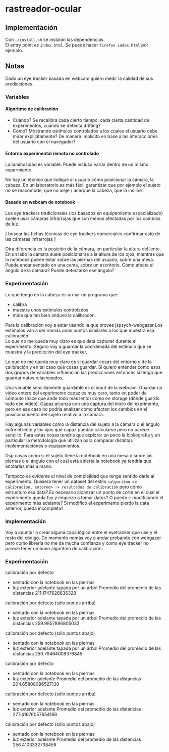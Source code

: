 # rastreador-ocular

## Implementación

Con `./install.sh` se instalan las dependencias.  
El entry point es `index.html`.
Se puede hacer `firefox index.html` por ejemplo.

## Notas

Dado un eye tracker basado en webcam quiero medir la calidad de sus
predicciones.

### Variables

#### Algoritmo de calibración

- Cuándo?
Se recalibra cada cierto tiempo, cada cierta cantidad de experimentos, cuando
se detecta drifting?
- Cómo?
Mostrando estímulos controlados a los cuales el usuario debe mirar
explícitamente?
De manera implícita en base a las interacciones del usuario con el navegador?

#### Entorno experimental remoto no controlado

La luminosidad es variable.
Puede incluso variar dentro de un mismo expermiento.

No hay un técnico que indique al usuario cómo posicionar la cámara, la cabeza.
En un laboratorio es más fácil garantizar que por ejemplo el sujeto no se
reacomode, que no aleje / acerque la cabeza, que la incline.

#### Basado en webcam de notebook

Los eye trackers tradicionales (los basados en equipamiento especializado)
suelen usar cámaras infrarrojas que son menos afectadas por los cambios de luz.

[
  buscar las fichas técnicas de eye trackers comerciales
  confirmar esto de las cámaras infrarrojas
]

Otra diferencia es la posición de la cámara, en particular la altura del lente.
En un labo la cámara suele posicionarse a la altura de los ojos, mientras que la
notebook puede estar sobre las piernas del usuario, sobre una mesa.
Puede andar sentado en una cama, sobre un escritorio.
Cómo afecta el ángulo de la cámara? Puede detectarse ese ángulo?

### Experimentación

Lo que tengo en la cabeza es armar un programa que:
- calibra
- muestra unos estímulos controlados
- mide que tan bien anduvo la calibracón.

Para la calibración voy a estar usando la que provee jspsych-webgazer
Los estímulos van a ser nomás unos puntos similares a los que muestra esa
calibración.  
Lo que no me queda muy claro es qué data caṕturar durante el experimento.
Seguro voy a guardar la coordenada del estímulo que se muestra y la predicción
del eye tracker.

Lo que no me queda muy claro es si guardar cosas del entorno y de la calibración
y en tal caso qué cosas guardar.
Si quiero entender como esos dos grupos de variables influencian las
predicciones entonces sí tengo que guardar datos relacionados.

Una variable sencillamente guardable es el input de la webcam.
Guardar un video entero del experimento capaz es muy caro, tanto en poder de
cómputo (hace que ande todo más lento) como en storage (dónde guardo todo ese
video).
Capaz alcanza con una captura del inicio del exprimento, pero en ese caso no
podría analizar como afectan los cambios en el posicionamiento del sujeto
relativo a la cámara.

Hay algunas variables como la distancia del sujeto a la cámara o el ángulo entre
el lente y los ojos que capaz puedan calcularse pero no parece sencillo.
Para estas cosas tendría que explorar un poco la bibliografía y en particular la
metodología que utilizan para comparar distintas implementaciones o
equipamientos.

Dsp cosas como si el sujeto tiene la notebook en una mesa o sobre las piernas o
el ángulo con el cual está abierta la notebook ya tendría que anotarlas más a
mano.

Tampoco es evidente el nivel de complejidad que tenga sentido darle al
experimento.
Quisiera tener un dataset del estilo
`<algoritmo de calibración, entorno> -> resultados de calibración`
pero cómo estructuro esa data?
Es necesario alcanzar un punto de corte en el cual el experimento queda fijo y
empiezo a tomar datos?
O puedo ir modificando el experimento más adelante?
Si modifico el experimento pierdo la data anterior, queda incompleta?

### Implementación

Voy a apuntar a crear alguna capa lógica entre el eyetracker que use y el resto
del código.
De momento nomás voy a andar probando con webgazer pero como librería no me da
mucha confianza y como eye tracker no parece tener un buen algoritmo de
calibración.

### Experimentación

calibración por defecto
  + sentado con la notebook en las piernas
  + luz exterior adelante tapada por un árbol
Promedio del promedio de las distancias
    211.1747628836328

calibración por defecto (sólo puntos arriba)
  + sentado con la notebook en las piernas
  + luz exterior adelante tapada por un árbol
Promedio del promedio de las distancias
    259.9857896805032

calibración por defecto (sólo puntos abajo)
  + sentado con la notebook en las piernas
  + luz exterior adelante tapada por un árbol
Promedio del promedio de las distancias
    250.79464008376345

calibración por defecto
  + sentado con la notebook en las piernas
  + luz exterior adelante
Promedio del promedio de las distancias
    204.65808096527138

calibración por defecto (sólo puntos arriba)
  + sentado con la notebook en las piernas
  + luz exterior adelante
Promedio del promedio de las distancias
    277.41676057654166

calibración por defecto (sólo puntos abajo)
  + sentado con la notebook en las piernas
  + luz exterior adelante
Promedio del promedio de las distancias
    256.4103332738459
